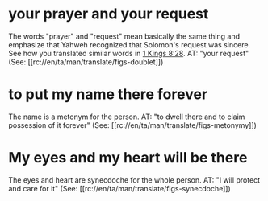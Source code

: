 # your prayer and your request

The words "prayer" and "request" mean basically the same thing and emphasize that Yahweh recognized that Solomon's request was sincere. See how you translated similar words in [1 Kings 8:28](../08/27.md). AT: "your request" (See: [[rc://en/ta/man/translate/figs-doublet]])

# to put my name there forever

The name is a metonym for the person. AT: "to dwell there and to claim possession of it forever" (See: [[rc://en/ta/man/translate/figs-metonymy]])

# My eyes and my heart will be there

The eyes and heart are synecdoche for the whole person. AT: "I will protect and care for it" (See: [[rc://en/ta/man/translate/figs-synecdoche]])